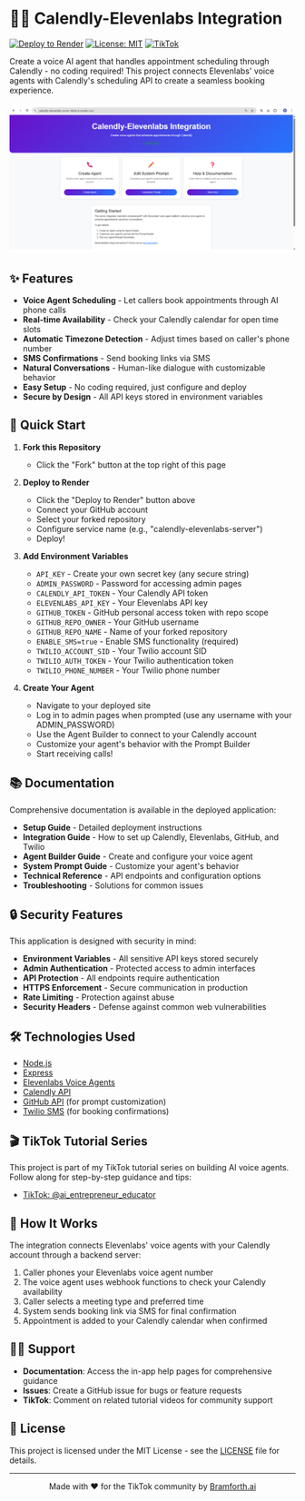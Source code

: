 # 🤖📅 Calendly-Elevenlabs Integration

[![Deploy to Render](https://render.com/images/deploy-to-render-button.svg)](https://render.com/deploy)
[![License: MIT](https://img.shields.io/badge/License-MIT-yellow.svg)](https://opensource.org/licenses/MIT)
[![TikTok](https://img.shields.io/badge/TikTok-%23000000.svg?style=flat&logo=TikTok&logoColor=white)](https://www.tiktok.com/@ai_entrepreneur_educator)

Create a voice AI agent that handles appointment scheduling through Calendly - no coding required! This project connects Elevenlabs' voice agents with Calendly's scheduling API to create a seamless booking experience.

<p align="center">
<img src="public/images/server-home-page.png" alt="Calendly-Elevenlabs Integration Demo" width="800">
</p>

## ✨ Features

- **Voice Agent Scheduling** - Let callers book appointments through AI phone calls
- **Real-time Availability** - Check your Calendly calendar for open time slots
- **Automatic Timezone Detection** - Adjust times based on caller's phone number
- **SMS Confirmations** - Send booking links via SMS
- **Natural Conversations** - Human-like dialogue with customizable behavior
- **Easy Setup** - No coding required, just configure and deploy
- **Secure by Design** - All API keys stored in environment variables

## 🚀 Quick Start

1. **Fork this Repository**
   - Click the "Fork" button at the top right of this page

2. **Deploy to Render**
   - Click the "Deploy to Render" button above
   - Connect your GitHub account
   - Select your forked repository
   - Configure service name (e.g., "calendly-elevenlabs-server")
   - Deploy!

3. **Add Environment Variables**
   - `API_KEY` - Create your own secret key (any secure string)
   - `ADMIN_PASSWORD` - Password for accessing admin pages
   - `CALENDLY_API_TOKEN` - Your Calendly API token
   - `ELEVENLABS_API_KEY` - Your Elevenlabs API key
   - `GITHUB_TOKEN` - GitHub personal access token with repo scope
   - `GITHUB_REPO_OWNER` - Your GitHub username
   - `GITHUB_REPO_NAME` - Name of your forked repository
   - `ENABLE_SMS=true` - Enable SMS functionality (required)
   - `TWILIO_ACCOUNT_SID` - Your Twilio account SID
   - `TWILIO_AUTH_TOKEN` - Your Twilio authentication token
   - `TWILIO_PHONE_NUMBER` - Your Twilio phone number

4. **Create Your Agent**
   - Navigate to your deployed site
   - Log in to admin pages when prompted (use any username with your ADMIN_PASSWORD)
   - Use the Agent Builder to connect to your Calendly account
   - Customize your agent's behavior with the Prompt Builder
   - Start receiving calls!

## 📚 Documentation

Comprehensive documentation is available in the deployed application:

- **Setup Guide** - Detailed deployment instructions
- **Integration Guide** - How to set up Calendly, Elevenlabs, GitHub, and Twilio
- **Agent Builder Guide** - Create and configure your voice agent
- **System Prompt Guide** - Customize your agent's behavior
- **Technical Reference** - API endpoints and configuration options
- **Troubleshooting** - Solutions for common issues

## 🔒 Security Features

This application is designed with security in mind:

- **Environment Variables** - All sensitive API keys stored securely
- **Admin Authentication** - Protected access to admin interfaces
- **API Protection** - All endpoints require authentication
- **HTTPS Enforcement** - Secure communication in production
- **Rate Limiting** - Protection against abuse
- **Security Headers** - Defense against common web vulnerabilities

## 🛠️ Technologies Used

- [Node.js](https://nodejs.org/)
- [Express](https://expressjs.com/)
- [Elevenlabs Voice Agents](https://elevenlabs.io/voice-agents)
- [Calendly API](https://developer.calendly.com/)
- [GitHub API](https://docs.github.com/en/rest) (for prompt customization)
- [Twilio SMS](https://www.twilio.com/) (for booking confirmations)

## 🎬 TikTok Tutorial Series

This project is part of my TikTok tutorial series on building AI voice agents. Follow along for step-by-step guidance and tips:

- [TikTok: @ai_entrepreneur_educator](https://www.tiktok.com/@ai_entrepreneur_educator)

## 🤔 How It Works

The integration connects Elevenlabs' voice agents with your Calendly account through a backend server:

1. Caller phones your Elevenlabs voice agent number
2. The voice agent uses webhook functions to check your Calendly availability
3. Caller selects a meeting type and preferred time
4. System sends booking link via SMS for final confirmation
5. Appointment is added to your Calendly calendar when confirmed

## 🙋‍♀️ Support

- **Documentation**: Access the in-app help pages for comprehensive guidance
- **Issues**: Create a GitHub issue for bugs or feature requests
- **TikTok**: Comment on related tutorial videos for community support

## 📄 License

This project is licensed under the MIT License - see the [LICENSE](LICENSE) file for details.

---

<p align="center">
Made with ❤️ for the TikTok community by <a href="https://bramforth.ai">Bramforth.ai</a>
</p>
